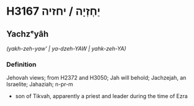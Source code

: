 # H3167 יַחְזְיָה / יחזיה

## Yachzᵉyâh

_(yakh-zeh-yaw' | ya-dzeh-YAW | yahk-zeh-YA)_

### Definition

Jehovah views; from H2372 and H3050; Jah will behold; Jachzejah, an Israelite; Jahaziah; n-pr-m

- son of Tikvah, apparently a priest and leader during the time of Ezra
